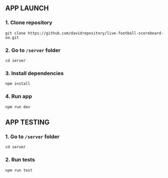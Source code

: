 ## APP LAUNCH
### 1. Clone repository
`git clone https://github.com/davidrepository/live-football-scoreboard-oo.git`

### 2. Go to `/server` folder
`cd server`

### 3. Install dependencies
`npm install`

### 4. Run app
`npm run dev`


## APP TESTING
### 1. Go to `/server` folder
`cd server`

### 2. Run tests
`npm run test`
